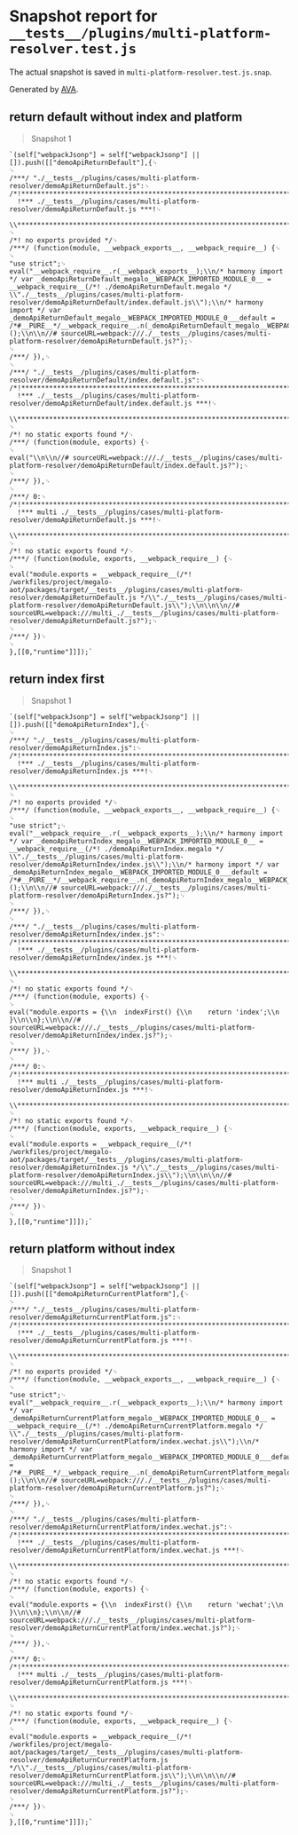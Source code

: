 # Snapshot report for `__tests__/plugins/multi-platform-resolver.test.js`

The actual snapshot is saved in `multi-platform-resolver.test.js.snap`.

Generated by [AVA](https://ava.li).

## return default without index and platform

> Snapshot 1

    `(self["webpackJsonp"] = self["webpackJsonp"] || []).push([["demoApiReturnDefault"],{␊
    ␊
    /***/ "./__tests__/plugins/cases/multi-platform-resolver/demoApiReturnDefault.js":␊
    /*!*********************************************************************************!*\\␊
      !*** ./__tests__/plugins/cases/multi-platform-resolver/demoApiReturnDefault.js ***!␊
      \\*********************************************************************************/␊
    /*! no exports provided */␊
    /***/ (function(module, __webpack_exports__, __webpack_require__) {␊
    ␊
    "use strict";␊
    eval("__webpack_require__.r(__webpack_exports__);\\n/* harmony import */ var _demoApiReturnDefault_megalo__WEBPACK_IMPORTED_MODULE_0__ = __webpack_require__(/*! ./demoApiReturnDefault.megalo */ \\"./__tests__/plugins/cases/multi-platform-resolver/demoApiReturnDefault/index.default.js\\");\\n/* harmony import */ var _demoApiReturnDefault_megalo__WEBPACK_IMPORTED_MODULE_0___default = /*#__PURE__*/__webpack_require__.n(_demoApiReturnDefault_megalo__WEBPACK_IMPORTED_MODULE_0__);\\n\\n_demoApiReturnDefault_megalo__WEBPACK_IMPORTED_MODULE_0___default()();\\n\\n//# sourceURL=webpack:///./__tests__/plugins/cases/multi-platform-resolver/demoApiReturnDefault.js?");␊
    ␊
    /***/ }),␊
    ␊
    /***/ "./__tests__/plugins/cases/multi-platform-resolver/demoApiReturnDefault/index.default.js":␊
    /*!***********************************************************************************************!*\\␊
      !*** ./__tests__/plugins/cases/multi-platform-resolver/demoApiReturnDefault/index.default.js ***!␊
      \\***********************************************************************************************/␊
    /*! no static exports found */␊
    /***/ (function(module, exports) {␊
    ␊
    eval("\\n\\n//# sourceURL=webpack:///./__tests__/plugins/cases/multi-platform-resolver/demoApiReturnDefault/index.default.js?");␊
    ␊
    /***/ }),␊
    ␊
    /***/ 0:␊
    /*!***************************************************************************************!*\\␊
      !*** multi ./__tests__/plugins/cases/multi-platform-resolver/demoApiReturnDefault.js ***!␊
      \\***************************************************************************************/␊
    /*! no static exports found */␊
    /***/ (function(module, exports, __webpack_require__) {␊
    ␊
    eval("module.exports = __webpack_require__(/*! /workfiles/project/megalo-aot/packages/target/__tests__/plugins/cases/multi-platform-resolver/demoApiReturnDefault.js */\\"./__tests__/plugins/cases/multi-platform-resolver/demoApiReturnDefault.js\\");\\n\\n\\n//# sourceURL=webpack:///multi_./__tests__/plugins/cases/multi-platform-resolver/demoApiReturnDefault.js?");␊
    ␊
    /***/ })␊
    ␊
    },[[0,"runtime"]]]);`

## return index first

> Snapshot 1

    `(self["webpackJsonp"] = self["webpackJsonp"] || []).push([["demoApiReturnIndex"],{␊
    ␊
    /***/ "./__tests__/plugins/cases/multi-platform-resolver/demoApiReturnIndex.js":␊
    /*!*******************************************************************************!*\\␊
      !*** ./__tests__/plugins/cases/multi-platform-resolver/demoApiReturnIndex.js ***!␊
      \\*******************************************************************************/␊
    /*! no exports provided */␊
    /***/ (function(module, __webpack_exports__, __webpack_require__) {␊
    ␊
    "use strict";␊
    eval("__webpack_require__.r(__webpack_exports__);\\n/* harmony import */ var _demoApiReturnIndex_megalo__WEBPACK_IMPORTED_MODULE_0__ = __webpack_require__(/*! ./demoApiReturnIndex.megalo */ \\"./__tests__/plugins/cases/multi-platform-resolver/demoApiReturnIndex/index.js\\");\\n/* harmony import */ var _demoApiReturnIndex_megalo__WEBPACK_IMPORTED_MODULE_0___default = /*#__PURE__*/__webpack_require__.n(_demoApiReturnIndex_megalo__WEBPACK_IMPORTED_MODULE_0__);\\n\\n_demoApiReturnIndex_megalo__WEBPACK_IMPORTED_MODULE_0___default()();\\n\\n//# sourceURL=webpack:///./__tests__/plugins/cases/multi-platform-resolver/demoApiReturnIndex.js?");␊
    ␊
    /***/ }),␊
    ␊
    /***/ "./__tests__/plugins/cases/multi-platform-resolver/demoApiReturnIndex/index.js":␊
    /*!*************************************************************************************!*\\␊
      !*** ./__tests__/plugins/cases/multi-platform-resolver/demoApiReturnIndex/index.js ***!␊
      \\*************************************************************************************/␊
    /*! no static exports found */␊
    /***/ (function(module, exports) {␊
    ␊
    eval("module.exports = {\\n  indexFirst() {\\n    return 'index';\\n  }\\n\\n};\\n\\n//# sourceURL=webpack:///./__tests__/plugins/cases/multi-platform-resolver/demoApiReturnIndex/index.js?");␊
    ␊
    /***/ }),␊
    ␊
    /***/ 0:␊
    /*!*************************************************************************************!*\\␊
      !*** multi ./__tests__/plugins/cases/multi-platform-resolver/demoApiReturnIndex.js ***!␊
      \\*************************************************************************************/␊
    /*! no static exports found */␊
    /***/ (function(module, exports, __webpack_require__) {␊
    ␊
    eval("module.exports = __webpack_require__(/*! /workfiles/project/megalo-aot/packages/target/__tests__/plugins/cases/multi-platform-resolver/demoApiReturnIndex.js */\\"./__tests__/plugins/cases/multi-platform-resolver/demoApiReturnIndex.js\\");\\n\\n\\n//# sourceURL=webpack:///multi_./__tests__/plugins/cases/multi-platform-resolver/demoApiReturnIndex.js?");␊
    ␊
    /***/ })␊
    ␊
    },[[0,"runtime"]]]);`

## return platform without index

> Snapshot 1

    `(self["webpackJsonp"] = self["webpackJsonp"] || []).push([["demoApiReturnCurrentPlatform"],{␊
    ␊
    /***/ "./__tests__/plugins/cases/multi-platform-resolver/demoApiReturnCurrentPlatform.js":␊
    /*!*****************************************************************************************!*\\␊
      !*** ./__tests__/plugins/cases/multi-platform-resolver/demoApiReturnCurrentPlatform.js ***!␊
      \\*****************************************************************************************/␊
    /*! no exports provided */␊
    /***/ (function(module, __webpack_exports__, __webpack_require__) {␊
    ␊
    "use strict";␊
    eval("__webpack_require__.r(__webpack_exports__);\\n/* harmony import */ var _demoApiReturnCurrentPlatform_megalo__WEBPACK_IMPORTED_MODULE_0__ = __webpack_require__(/*! ./demoApiReturnCurrentPlatform.megalo */ \\"./__tests__/plugins/cases/multi-platform-resolver/demoApiReturnCurrentPlatform/index.wechat.js\\");\\n/* harmony import */ var _demoApiReturnCurrentPlatform_megalo__WEBPACK_IMPORTED_MODULE_0___default = /*#__PURE__*/__webpack_require__.n(_demoApiReturnCurrentPlatform_megalo__WEBPACK_IMPORTED_MODULE_0__);\\n\\n_demoApiReturnCurrentPlatform_megalo__WEBPACK_IMPORTED_MODULE_0___default()();\\n\\n//# sourceURL=webpack:///./__tests__/plugins/cases/multi-platform-resolver/demoApiReturnCurrentPlatform.js?");␊
    ␊
    /***/ }),␊
    ␊
    /***/ "./__tests__/plugins/cases/multi-platform-resolver/demoApiReturnCurrentPlatform/index.wechat.js":␊
    /*!******************************************************************************************************!*\\␊
      !*** ./__tests__/plugins/cases/multi-platform-resolver/demoApiReturnCurrentPlatform/index.wechat.js ***!␊
      \\******************************************************************************************************/␊
    /*! no static exports found */␊
    /***/ (function(module, exports) {␊
    ␊
    eval("module.exports = {\\n  indexFirst() {\\n    return 'wechat';\\n  }\\n\\n};\\n\\n//# sourceURL=webpack:///./__tests__/plugins/cases/multi-platform-resolver/demoApiReturnCurrentPlatform/index.wechat.js?");␊
    ␊
    /***/ }),␊
    ␊
    /***/ 0:␊
    /*!***********************************************************************************************!*\\␊
      !*** multi ./__tests__/plugins/cases/multi-platform-resolver/demoApiReturnCurrentPlatform.js ***!␊
      \\***********************************************************************************************/␊
    /*! no static exports found */␊
    /***/ (function(module, exports, __webpack_require__) {␊
    ␊
    eval("module.exports = __webpack_require__(/*! /workfiles/project/megalo-aot/packages/target/__tests__/plugins/cases/multi-platform-resolver/demoApiReturnCurrentPlatform.js */\\"./__tests__/plugins/cases/multi-platform-resolver/demoApiReturnCurrentPlatform.js\\");\\n\\n\\n//# sourceURL=webpack:///multi_./__tests__/plugins/cases/multi-platform-resolver/demoApiReturnCurrentPlatform.js?");␊
    ␊
    /***/ })␊
    ␊
    },[[0,"runtime"]]]);`
